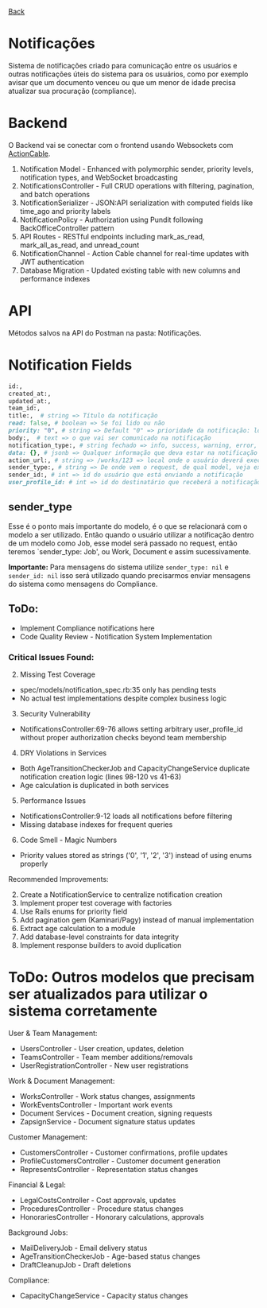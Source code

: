 [Back](../README.md)

# Notificações

Sistema de notificações criado para comunicação entre os usuários e outras notificações úteis do sistema para os usuários, como por exemplo avisar que um documento venceu ou que um menor de idade precisa atualizar sua procuração (compliance).

# Backend

O Backend vai se conectar com o frontend usando Websockets com [ActionCable](https://guides.rubyonrails.org/action_cable_overview.html).

1. Notification Model - Enhanced with polymorphic sender, priority levels, notification types, and WebSocket broadcasting
2. NotificationsController - Full CRUD operations with filtering, pagination, and batch operations
3. NotificationSerializer - JSON:API serialization with computed fields like time_ago and priority labels
4. NotificationPolicy - Authorization using Pundit following BackOfficeController pattern
5. API Routes - RESTful endpoints including mark_as_read, mark_all_as_read, and unread_count
6. NotificationChannel - Action Cable channel for real-time updates with JWT authentication
7. Database Migration - Updated existing table with new columns and performance indexes

# API
Métodos salvos na API do Postman na pasta: Notificações.

# Notification Fields
```ruby
id:,
created_at:,
updated_at:,
team_id:,
title:,  # string => Título da notificação
read: false, # boolean => Se foi lido ou não
priority: "0", # string => Default "0" => prioridade da notificação: low: 0 - normal: 1 - high:2 - urgent: 3,
body:,  # text => o que vai ser comunicado na notificação
notification_type:, # string fechado => info, success, warning, error, system, user_action, process_update, task_assignment, compliance
data: {}, # jsonb => Qualquer informação que deva estar na notificação
action_url:, # string => /works/123 => local onde o usuário deverá executar a ação
sender_type:, # string => De onde vem o request, de qual model, veja explicação mais completa abaixo
sender_id:, # int => id do usuário que está enviando a notificação
user_profile_id: # int => id do destinatário que receberá a notificação
```

## sender_type
Esse é o ponto mais importante do modelo, é o que se relacionará com o modelo a ser utilizado. Então quando o usuário utilizar a notificação dentro de um modelo como Job, esse model será passado no request, então teremos `sender_type: Job', ou Work, Document e assim sucessivamente.

**Importante:** Para mensagens do sistema utilize `sender_type: nil` e `sender_id: nil` isso será utilizado quando precisarmos enviar mensagens do sistema como mensagens do Compliance.

## ToDo:
- Implement Compliance notifications here
- Code Quality Review - Notification System Implementation

### Critical Issues Found:

2. Missing Test Coverage
  - spec/models/notification_spec.rb:35 only has pending tests
  - No actual test implementations despite complex business logic

3. Security Vulnerability
  - NotificationsController:69-76 allows setting arbitrary user_profile_id without proper authorization checks
beyond team membership

4. DRY Violations in Services
  - Both AgeTransitionCheckerJob and CapacityChangeService duplicate notification creation logic (lines 98-120
vs 41-63)
  - Age calculation is duplicated in both services

5. Performance Issues
  - NotificationsController:9-12 loads all notifications before filtering
  - Missing database indexes for frequent queries

6. Code Smell - Magic Numbers
  - Priority values stored as strings ('0', '1', '2', '3') instead of using enums properly

Recommended Improvements:

2. Create a NotificationService to centralize notification creation
3. Implement proper test coverage with factories
4. Use Rails enums for priority field
5. Add pagination gem (Kaminari/Pagy) instead of manual implementation
6. Extract age calculation to a module
7. Add database-level constraints for data integrity
8. Implement response builders to avoid duplication

# ToDo: Outros modelos que precisam ser atualizados para utilizar o sistema corretamente
User & Team Management:
- UsersController - User creation, updates, deletion
- TeamsController - Team member additions/removals
- UserRegistrationController - New user registrations

Work & Document Management:
- WorksController - Work status changes, assignments
- WorkEventsController - Important work events
- Document Services - Document creation, signing requests
- ZapsignService - Document signature status updates

Customer Management:
- CustomersController - Customer confirmations, profile updates
- ProfileCustomersController - Customer document generation
- RepresentsController - Representation status changes

Financial & Legal:
- LegalCostsController - Cost approvals, updates
- ProceduresController - Procedure status changes
- HonorariesController - Honorary calculations, approvals

Background Jobs:
- MailDeliveryJob - Email delivery status
- AgeTransitionCheckerJob - Age-based status changes
- DraftCleanupJob - Draft deletions

Compliance:
- CapacityChangeService - Capacity status changes

